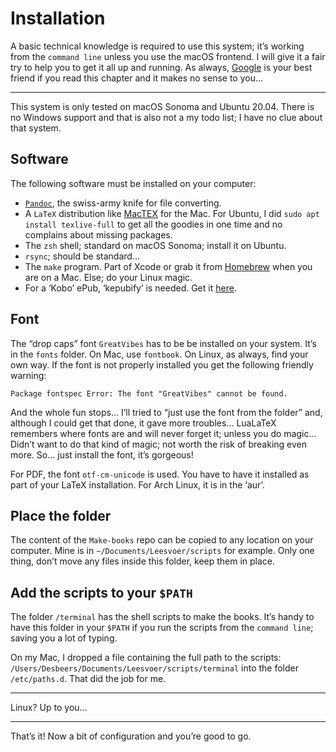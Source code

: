 # Installation

A basic technical knowledge is required to use this system; it’s working from the `command line` unless you use the macOS frontend. I will give it a fair try to help you to get it all up and running. As always, [Google](https://google.com) is your best friend if you read this chapter and it makes no sense to you...

---

This system is only tested on macOS Sonoma and Ubuntu 20.04. There is no Windows support and that is also not a my todo list; I have no clue about that system.

## Software

The following software must be installed on your computer:

- [`Pandoc`](https://pandoc.org), the swiss-army knife for file converting.
- A `LaTeX` distribution like [MacTEX](http://www.tug.org/mactex/) for the Mac. For Ubuntu, I did `sudo apt install texlive-full` to get all the goodies in one time and no complains about missing packages.
- The `zsh` shell; standard on macOS Sonoma; install it on Ubuntu.
- `rsync`; should be standard...
- The `make` program. Part of Xcode or grab it from [Homebrew](https://brew.sh) when you are on a Mac. Else; do your Linux magic.
- For a ‘Kobo’ ePub, ‘kepubify’ is needed. Get it [here](https://pgaskin.net/kepubify/). 

## Font

The “drop caps” font `GreatVibes` has to be be installed on your system. It’s in the `fonts` folder. On Mac, use `fontbook`. On Linux, as always, find your own way. If the font is not properly installed you get the following friendly warning:

	Package fontspec Error: The font "GreatVibes" cannot be found.

And the whole fun stops... I’ll tried to “just use the font from the folder” and, although I could get that done, it gave more troubles... LuaLaTeX remembers where fonts are and will never forget it; unless you do magic... Didn’t want to do that kind of magic; not worth the risk of breaking even more. So... just install the font, it’s gorgeous!

For PDF, the font `otf-cm-unicode` is used. You have to have it installed as part of your LaTeX installation. For Arch Linux, it is in the ‘aur’.

## Place the folder

The content of the `Make-books` repo can be copied to any location on your computer. Mine is in `~/Documents/Leesvoer/scripts` for example. Only one thing, don’t move any files inside this folder, keep them in place.

## Add the scripts to your `$PATH`

The folder `/terminal` has the shell scripts to make the books. It’s handy to have this folder in your `$PATH` if you run the scripts from the `command line`; saving you a lot of typing.

On my Mac, I dropped a file containing the full path to the scripts: \
`/Users/Desbeers/Documents/Leesvoer/scripts/terminal` into the folder `/etc/paths.d`. That did the job for me.

---

Linux? Up to you...

---

That’s it! Now a bit of configuration and you’re good to go.


